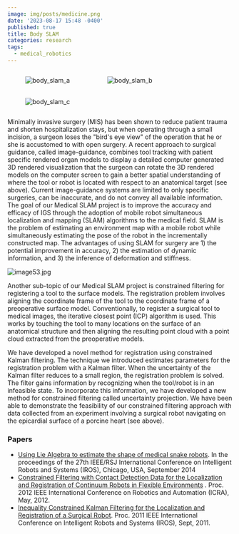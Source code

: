 ```yaml
---
image: img/posts/medicine.png
date: '2023-08-17 15:48 -0400'
published: true
title: Body SLAM
categories: research
tags:
  - medical_robotics
---
```


<!-- <div class="column is-12"> -->
  <div class="column is-mobile">
  	<div class="column is-3 " style="display:inline-block;">
      <figure class="image is-1x1" style="width:100%">
        <img src="{{site.baseurl}}/img/posts/image4.png" alt="body_slam_a" />
      </figure>
    </div>
  	<div class="column is-3 " style="display:inline-block;">
      <figure class="image is-1x1" style="width:100%">
        <img src="{{site.baseurl}}/img/posts/image67.png" alt="body_slam_b" />
      </figure>
    </div>
  	<div class="column is-3 " style="display:inline-block;">
      <figure class="image is-1x1" style="width:100%">
        <img src="{{site.baseurl}}/img/posts/image78.png" alt="body_slam_c" />
      </figure>
    </div>
  </div>
<!-- </div> -->

Minimally invasive surgery (MIS) has been shown to reduce patient trauma and shorten hospitalization stays, but when operating through a small incision, a surgeon loses the "bird's eye view" of the operation that he or she is accustomed to with open surgery. A recent approach to surgical guidance, called image-guidance, combines tool tracking with patient specific rendered organ models to display a detailed computer generated 3D rendered visualization that the surgeon can rotate the 3D rendered models on the computer screen to gain a better spatial understanding of where the tool or robot is located with respect to an anatomical target (see above). Current image-guidance systems are limited to only specific surgeries, can be inaccurate, and do not convey all available information. The goal of our Medical SLAM project is to improve the accuracy and efficacy of IGS through the adoption of mobile robot simultaneous localization and mapping (SLAM) algorithms to the medical field. SLAM is the problem of estimating an environment map with a mobile robot while simultaneously estimating the pose of the robot in the incrementally constructed map. The advantages of using SLAM for surgery are 1) the potential improvement in accuracy, 2) the estimation of dynamic information, and 3) the inference of deformation and stiffness.

![image53.jpg]({{site.baseurl}}/img/posts/image53.jpg)

Another sub-topic of our Medical SLAM project is constrained filtering for registering a tool to the surface models. The registration problem involves aligning the coordinate frame of the tool to the coordinate frame of a preoperative surface model. Conventionally, to register a surgical tool to medical images, the iterative closest point (ICP) algorithm is used. This works by touching the tool to many locations on the surface of an anatomical structure and then aligning the resulting point cloud with a point cloud extracted from the preoperative models.

We have developed a novel method for registration using constrained Kalman filtering. The technique we introduced estimates parameters for the registration problem with a Kalman filter. When the uncertainty of the Kalman filter reduces to a small region, the registration problem is solved. The filter gains information by recognizing when the tool/robot is in an infeasible state. To incorporate this information, we have developed a new method for constrained filtering called uncertainty projection. We have been able to demonstrate the feasibility of our constrained filtering approach with data collected from an experiment involving a surgical robot navigating on the epicardial surface of a porcine heart (see above).

### Papers

- [Using Lie Algebra to estimate the shape of medical snake robots](http://biorobotics.ri.cmu.edu/papers/paperUploads/paperv7.pdf). In the proceedings of the 27th IEEE/RSJ International Conference on Intelligent Robots and Systems (IROS), Chicago, USA, September 2014
- [Constrained Filtering with Contact Detection Data for the Localization and Registration of Continuum Robots in Flexible Environments](http://biorobotics.ri.cmu.edu/papers/paperUploads/ICRA2012_Tully.pdf) . Proc. 2012 IEEE International Conference on Robotics and Automation (ICRA), May, 2012.
- [Inequality Constrained Kalman Filtering for the Localization and Registration of a Surgical Robot](http://biorobotics.ri.cmu.edu/papers/paperUploads/iros11constrained.pdf). Proc. 2011 IEEE International Conference on Intelligent Robots and Systems (IROS), Sept, 2011.


